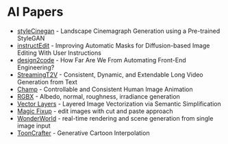 # AI Papers

- [styleCinegan](https://jeolpyeoni.github.io/stylecinegan_project/) - Landscape Cinemagraph Generation
  using a Pre-trained StyleGAN
- [instructEdit](https://arxiv.org/abs/2305.18047) - Improving Automatic Masks for Diffusion-based Image Editing With User Instructions
- [design2code](https://huggingface.co/papers/2403.03163) - How Far Are We From Automating Front-End Engineering?
- [StreamingT2V](https://huggingface.co/papers/2403.14773) - Consistent, Dynamic, and Extendable Long Video Generation from Text
- [Champ](https://github.com/fudan-generative-vision/champ) - Controllable and Consistent Human Image Animation
- [RGBX](https://zheng95z.github.io/publications/rgbx24) - Albedo, normal, roughness, irradiance generation
- [Vector Layers](https://szuviz.github.io/layered_vectorization/) - Layered Image Vectorization via Semantic Simplification
- [Magic Fixup](https://magic-fixup.github.io/) - edit images with cut and paste approach
- [WonderWorld](https://wonderworld-2024.github.io/) - real-time rendering and scene generation from single image input
- [ToonCrafter](https://doubiiu.github.io/projects/ToonCrafter/) - Generative Cartoon Interpolation
